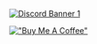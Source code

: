 [![Discord Banner 1](https://discordapp.com/api/guilds/1133683869317595186/widget.png?style=banner1)](https://discord.gg/pAcCn57D95)

[!["Buy Me A Coffee"](https://www.buymeacoffee.com/assets/img/custom_images/orange_img.png)](https://www.buymeacoffee.com/codingvikingstudios)
